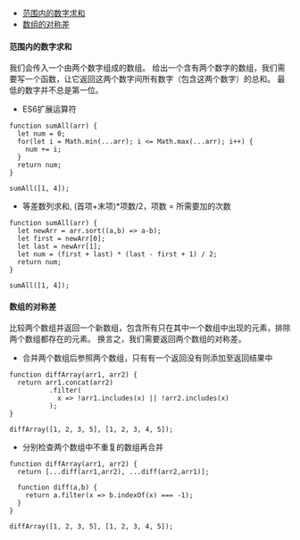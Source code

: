 * [范围内的数字求和](#范围内的数字求和)
* [数组的对称差](#数组的对称差)

#### 范围内的数字求和
我们会传入一个由两个数字组成的数组。 给出一个含有两个数字的数组，我们需要写一个函数，让它返回这两个数字间所有数字（包含这两个数字）的总和。 最低的数字并不总是第一位。 
* ES6扩展运算符
```
function sumAll(arr) {
  let num = 0;
  for(let i = Math.min(...arr); i <= Math.max(...arr); i++) {
    num += i;
  }
  return num;
}

sumAll([1, 4]);
```
* 等差数列求和, (首项+末项)*项数/2，项数 = 所需要加的次数
```
function sumAll(arr) {
  let newArr = arr.sort((a,b) => a-b);
  let first = newArr[0];
  let last = newArr[1];
  let num = (first + last) * (last - first + 1) / 2;
  return num;
}

sumAll([1, 4]);
```
#### 数组的对称差
比较两个数组并返回一个新数组，包含所有只在其中一个数组中出现的元素，排除两个数组都存在的元素。 换言之，我们需要返回两个数组的对称差。
* 合并两个数组后参照两个数组，只有有一个返回没有则添加至返回结果中
```
function diffArray(arr1, arr2) {
  return arr1.concat(arr2)
          .filter(
            x => !arr1.includes(x) || !arr2.includes(x)
          );
}

diffArray([1, 2, 3, 5], [1, 2, 3, 4, 5]);
```
* 分别检查两个数组中不重复的数组再合并
```
function diffArray(arr1, arr2) {
  return [...diff(arr1,arr2), ...diff(arr2,arr1)];
  
  function diff(a,b) {
    return a.filter(x => b.indexOf(x) === -1);
  }
}

diffArray([1, 2, 3, 5], [1, 2, 3, 4, 5]);
```
